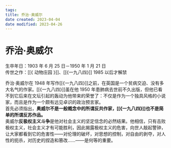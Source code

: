 ```yaml
---
tags:
title: 乔治·奥威尔
date created: 2023-04-04
date modified: 2023-04-26
---
```


# 乔治·奥威尔

生卒年日：1903 年 6 月 25 日－1950 年 1 月 21 日  
传世之作：[[《 动物庄园 》]]、[[《一九八四》]] 1985 以后才解禁

乔治·奥威尔在 1948 年写作[[《一九八四》]]之前，在英国是一个贫病交迫、没有多大名气的作家。[[《一九八四》]]虽在他 1950 年患肺病去世前不久出版，但他已看不到它后来在文坛引起的轰动为他带来的荣誉了：不仅是作为一个独具风格的小说家，而且是作为一个颇有远见卓识的政治预言家。  
首先必须指出，**奥威尔不是一般概念中的所谓反共作家，[[《一九八四》]]也不是简单的所谓反苏作品。**  
奥威尔**反极权主义斗争**是他对社会主义的坚定信念的必然结果。他相信，只有击败极权主义，社会主义才有可能胜利，因此揭露极权主义的危害，向世人敲起警钟，让大家都看到它的危害性——对伦理的破坏，对思想的控制，对自由的剥夺，对人性的扼杀，对历史的捏造和篡改……——是何等的重要。
